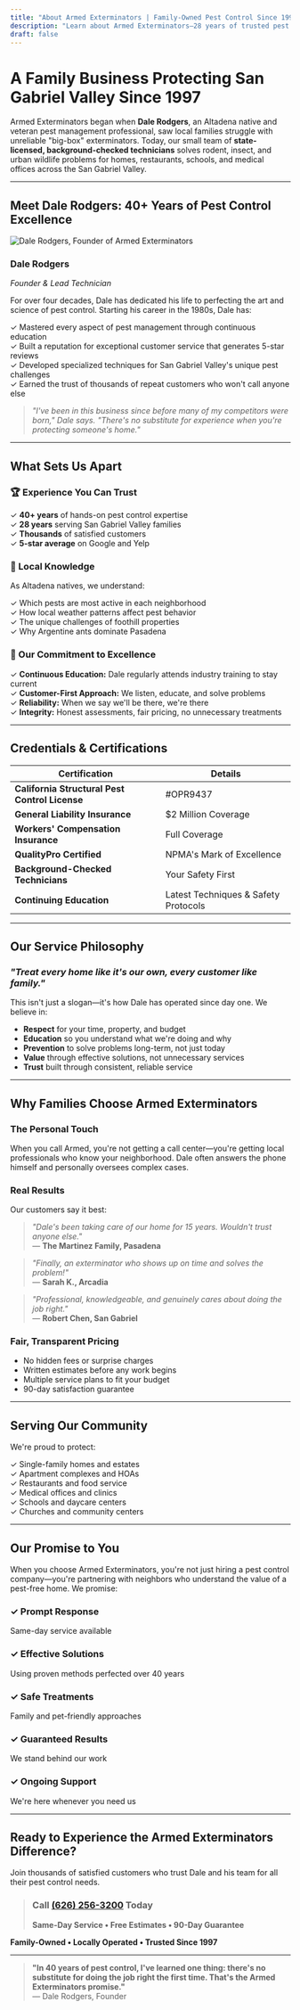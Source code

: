 ```yaml
---
title: "About Armed Exterminators | Family-Owned Pest Control Since 1997"
description: "Learn about Armed Exterminators—28 years of trusted pest control experience, fully licensed & insured, serving San Gabriel Valley families with integrity."
draft: false
---
```


# A Family Business Protecting San Gabriel Valley Since 1997

Armed Exterminators began when **Dale Rodgers**, an Altadena native and veteran pest management professional, saw local families struggle with unreliable "big-box" exterminators. Today, our small team of **state-licensed, background-checked technicians** solves rodent, insect, and urban wildlife problems for homes, restaurants, schools, and medical offices across the San Gabriel Valley.

---

## Meet Dale Rodgers: 40+ Years of Pest Control Excellence

![Dale Rodgers, Founder of Armed Exterminators](https://imagedelivery.net/uoQWLs2DQGCKz-4i8TTorQ/133e490d-4b86-4474-dd44-4342dee5a000/public)

### Dale Rodgers
*Founder & Lead Technician*

For over four decades, Dale has dedicated his life to perfecting the art and science of pest control. Starting his career in the 1980s, Dale has:

✓ Mastered every aspect of pest management through continuous education  
✓ Built a reputation for exceptional customer service that generates 5-star reviews  
✓ Developed specialized techniques for San Gabriel Valley's unique pest challenges  
✓ Earned the trust of thousands of repeat customers who won't call anyone else  

> *"I've been in this business since before many of my competitors were born," Dale says. "There's no substitute for experience when you're protecting someone's home."*

---

## What Sets Us Apart

### 🏆 Experience You Can Trust

✓ **40+ years** of hands-on pest control expertise  
✓ **28 years** serving San Gabriel Valley families  
✓ **Thousands** of satisfied customers  
✓ **5-star average** on Google and Yelp  

### 📍 Local Knowledge

As Altadena natives, we understand:

✓ Which pests are most active in each neighborhood  
✓ How local weather patterns affect pest behavior  
✓ The unique challenges of foothill properties  
✓ Why Argentine ants dominate Pasadena  

### 🎯 Our Commitment to Excellence

✓ **Continuous Education:** Dale regularly attends industry training to stay current  
✓ **Customer-First Approach:** We listen, educate, and solve problems  
✓ **Reliability:** When we say we'll be there, we're there  
✓ **Integrity:** Honest assessments, fair pricing, no unnecessary treatments  

---

## Credentials & Certifications

| Certification | Details |
|--------------|---------|
| **California Structural Pest Control License** | #OPR9437 |
| **General Liability Insurance** | $2 Million Coverage |
| **Workers' Compensation Insurance** | Full Coverage |
| **QualityPro Certified** | NPMA's Mark of Excellence |
| **Background-Checked Technicians** | Your Safety First |
| **Continuing Education** | Latest Techniques & Safety Protocols |

---

## Our Service Philosophy

### *"Treat every home like it's our own, every customer like family."*

This isn't just a slogan—it's how Dale has operated since day one. We believe in:

- **Respect** for your time, property, and budget
- **Education** so you understand what we're doing and why
- **Prevention** to solve problems long-term, not just today
- **Value** through effective solutions, not unnecessary services
- **Trust** built through consistent, reliable service

---

## Why Families Choose Armed Exterminators

### The Personal Touch
When you call Armed, you're not getting a call center—you're getting local professionals who know your neighborhood. Dale often answers the phone himself and personally oversees complex cases.

### Real Results
Our customers say it best:

> *"Dale's been taking care of our home for 15 years. Wouldn't trust anyone else."*  
> — **The Martinez Family, Pasadena**

> *"Finally, an exterminator who shows up on time and solves the problem!"*  
> — **Sarah K., Arcadia**

> *"Professional, knowledgeable, and genuinely cares about doing the job right."*  
> — **Robert Chen, San Gabriel**

### Fair, Transparent Pricing
- No hidden fees or surprise charges
- Written estimates before any work begins
- Multiple service plans to fit your budget
- 90-day satisfaction guarantee

---

## Serving Our Community

We're proud to protect:

✓ Single-family homes and estates  
✓ Apartment complexes and HOAs  
✓ Restaurants and food service  
✓ Medical offices and clinics  
✓ Schools and daycare centers  
✓ Churches and community centers  

---

## Our Promise to You

When you choose Armed Exterminators, you're not just hiring a pest control company—you're partnering with neighbors who understand the value of a pest-free home. We promise:

### ✓ Prompt Response
Same-day service available

### ✓ Effective Solutions
Using proven methods perfected over 40 years

### ✓ Safe Treatments
Family and pet-friendly approaches

### ✓ Guaranteed Results
We stand behind our work

### ✓ Ongoing Support
We're here whenever you need us

---

## Ready to Experience the Armed Exterminators Difference?

Join thousands of satisfied customers who trust Dale and his team for all their pest control needs.

> ### Call [(626) 256-3200](tel:6262563200) Today
> 
> **Same-Day Service • Free Estimates • 90-Day Guarantee**

**Family-Owned • Locally Operated • Trusted Since 1997**

---

> **"In 40 years of pest control, I've learned one thing: there's no substitute for doing the job right the first time. That's the Armed Exterminators promise."**  
> — Dale Rodgers, Founder
